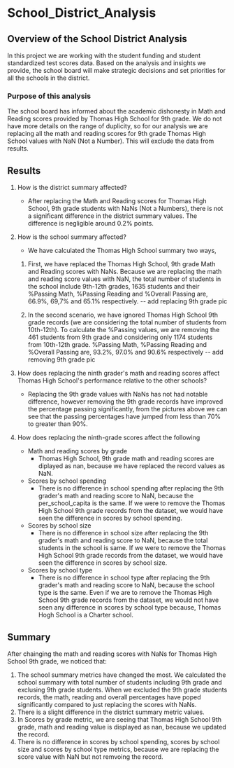 # School_District_Analysis

## Overview of the School District Analysis

In this project we are working with the student funding and student standardized test scores data. Based on the analysis and insights we provide, the school board will make strategic decisions and set priorities for all the schools in the district.  

### Purpose of this analysis
The school board has informed about the academic dishonesty in Math and Reading scores provided by Thomas High School for 9th grade. We do not have more details on the range of duplicity, so for our analysis we are replacing all the math and reading scores for 9th grade Thomas High School values with NaN (Not a Number). This will exclude the data from results.

## Results

1. How is the district summary affected?
    - After replacing the Math and Reading scores for Thomas High School, 9th grade students with NaNs (Not a Numbers), there is not a significant difference in the district summary values. The difference is negligible around 0.2% points.

2. How is the school summary affected?
    - We have calculated the Thomas High School summary two ways,
    1. First, we have replaced the Thomas High School, 9th grade Math and Reading scores with NaNs. Because we are replacing the math and reading score values with NaN, the total number of students in the school include 9th-12th grades, 1635 students and their %Passing Math, %Passing Reading and %Overall Passing are, 66.9%, 69,7% and 65.1% respectively.
    -- add replacing 9th grade pic
    
    2. In the second scenario, we have ignored Thomas High School 9th grade records (we are considering the total number of students from 10th-12th). To calculate the %Passing values, we are removing the 461 students from 9th grade and considering only 1174 students from 10th-12th grade. %Passing Math, %Passing Reading and %Overall Passing are, 93.2%, 97.0% and 90.6% respectively
    -- add removing 9th grade pic

3. How does replacing the ninth grader's math and reading scores affect Thomas High School's performance relative to the other schools?
    - Replacing the 9th grade values with NaNs has not had notable difference, however removing the 9th grade records have improved the percentage passing significantly, from the pictures above we can see that the passing percentages have jumped from less than 70% to greater than 90%.

4. How does replacing the ninth-grade scores affect the following
    - Math and reading scores by grade
        - Thomas High School, 9th grade math and reading scores are diplayed as nan, because we have replaced the record values as NaN.
    - Scores by school spending
        - There is no difference in school spending after replacing the 9th grader's math and reading score to NaN, because the per_school_capita is the same. If we were to remove the Thomas High School 9th grade records from the dataset, we would have seen the difference in scores by school spending.
    - Scores by school size
        - There is no difference in school size after replacing the 9th grader's math and reading score to NaN, because the total students in the school is same. If we were to remove the Thomas High School 9th grade records from the dataset, we would have seen the difference in scores by school size.
    - Scores by school type
        - There is no difference in school type after replacing the 9th grader's math and reading score to NaN, because the school type is the same. Even if we are to remove the Thomas High School 9th grade records from the dataset, we would not have seen any difference in scores by school type because, Thomas Hogh School is a Charter school.
        
## Summary

After chainging the math and reading scores with NaNs for Thomas High School 9th grade, we noticed that:
1. The school summary metrics have changed the most. We calculated the school summary with total number of students including 9th grade and exclusing 9th grade students. 
    When we excluded the 9th grade students records, the math, reading and overall percentages have poped significantly compared to just replacing the scores with NaNs.
2. There is a slight difference in the district summary metric values.
3. In Scores by grade metric, we are seeing that Thomas High School 9th grade, math and reading value is displayed as nan, because we updated the record.
4. There is no difference in scores by school spending, scores by school size and scores by school type metrics, because we are replacing the score value with NaN but not remvoing the record.
    


